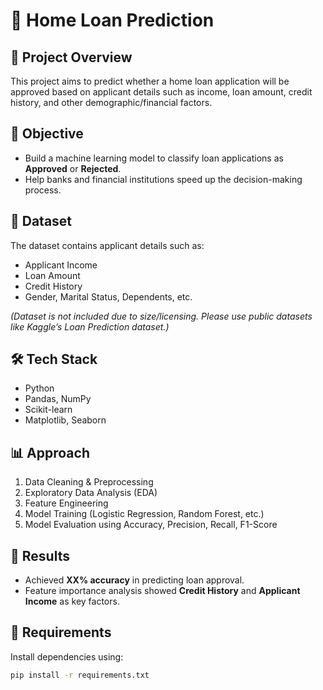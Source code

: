 # 🏡 Home Loan Prediction

## 📌 Project Overview
This project aims to predict whether a home loan application will be approved based on applicant details such as income, loan amount, credit history, and other demographic/financial factors.  

## 🎯 Objective
- Build a machine learning model to classify loan applications as **Approved** or **Rejected**.  
- Help banks and financial institutions speed up the decision-making process.  

## 📂 Dataset
The dataset contains applicant details such as:  
- Applicant Income  
- Loan Amount  
- Credit History  
- Gender, Marital Status, Dependents, etc.  

*(Dataset is not included due to size/licensing. Please use public datasets like Kaggle’s Loan Prediction dataset.)*  

## 🛠️ Tech Stack
- Python  
- Pandas, NumPy  
- Scikit-learn  
- Matplotlib, Seaborn  

## 📊 Approach
1. Data Cleaning & Preprocessing  
2. Exploratory Data Analysis (EDA)  
3. Feature Engineering  
4. Model Training (Logistic Regression, Random Forest, etc.)  
5. Model Evaluation using Accuracy, Precision, Recall, F1-Score  

## 🚀 Results
- Achieved **XX% accuracy** in predicting loan approval.  
- Feature importance analysis showed **Credit History** and **Applicant Income** as key factors.  

## 📌 Requirements
Install dependencies using:  
```bash
pip install -r requirements.txt
